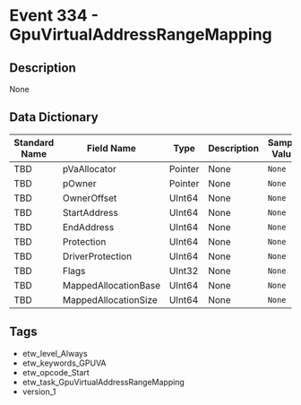 # Event 334 - GpuVirtualAddressRangeMapping

## Description
None

## Data Dictionary
|Standard Name|Field Name|Type|Description|Sample Value|
|---|---|---|---|---|
|TBD|pVaAllocator|Pointer|None|`None`|
|TBD|pOwner|Pointer|None|`None`|
|TBD|OwnerOffset|UInt64|None|`None`|
|TBD|StartAddress|UInt64|None|`None`|
|TBD|EndAddress|UInt64|None|`None`|
|TBD|Protection|UInt64|None|`None`|
|TBD|DriverProtection|UInt64|None|`None`|
|TBD|Flags|UInt32|None|`None`|
|TBD|MappedAllocationBase|UInt64|None|`None`|
|TBD|MappedAllocationSize|UInt64|None|`None`|

## Tags
* etw_level_Always
* etw_keywords_GPUVA
* etw_opcode_Start
* etw_task_GpuVirtualAddressRangeMapping
* version_1